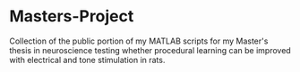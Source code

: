 # Masters-Project

Collection of the public portion of my MATLAB scripts for my Master's thesis in neuroscience testing whether procedural learning can be improved with electrical and tone stimulation in rats. 
